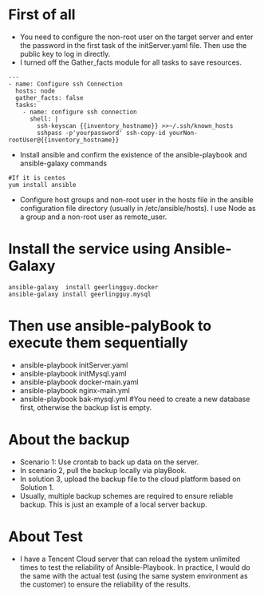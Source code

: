 # First of all
* You need to configure the non-root user on the target server and enter the password in the first task of the initServer.yaml file. Then use the public key to log in directly.
* I turned off the Gather_facts module for all tasks to save resources.
```
---
- name: Configure ssh Connection
  hosts: node
  gather_facts: false
  tasks:
    - name: configure ssh connection
      shell: |
        ssh-keyscan {{inventory_hostname}} >>~/.ssh/known_hosts
        sshpass -p'yourpassword' ssh-copy-id yourNon-rootUser@{{inventory_hostname}}
```
* Install ansible and confirm the existence of the ansible-playbook and ansible-galaxy commands
 ```
 #If it is centos
 yum install ansible
 ```
* Configure host groups and non-root user in the hosts file in the ansible configuration file directory (usually in /etc/ansible/hosts). I use Node as a group and a non-root user as remote_user.

# Install the service using Ansible-Galaxy 
```
ansible-galaxy  install geerlingguy.docker
ansible-galaxy install geerlingguy.mysql
```

# Then use ansible-palyBook to execute them sequentially
* ansible-playbook initServer.yaml
* ansible-playbook initMysql.yaml
* ansible-playbook docker-main.yaml
* ansible-playbook nginx-main.yml
* ansible-playbook bak-mysql.yml  #You need to create a new database first, otherwise the backup list is empty.

# About the backup
* Scenario 1: Use crontab to back up data on the server.
* In scenario 2, pull the backup locally via playBook.
* In solution 3, upload the backup file to the cloud platform based on Solution 1.
* Usually, multiple backup schemes are required to ensure reliable backup. This is just an example of a local server backup.

# About Test
* I have a Tencent Cloud server that can reload the system unlimited times to test the reliability of Ansible-Playbook. In practice, I would do the same with the actual test (using the same system environment as the customer) to ensure the reliability of the results.
